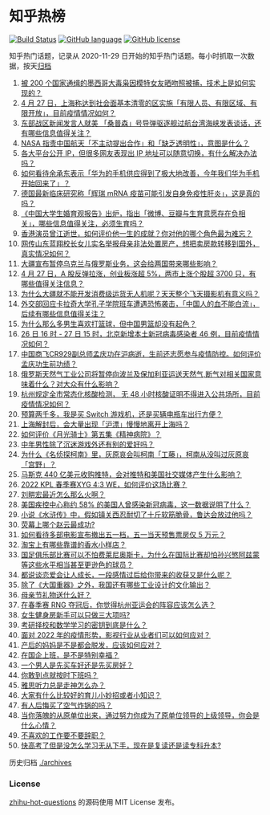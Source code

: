 # 知乎热榜
[![Build Status](https://github.com/ToWeLong/zhihu-hot-questions/workflows/CI/badge.svg)](https://github.com/ToWeLong/zhihu-hot-questions/actions)
[![GitHub language](https://img.shields.io/badge/language-golang-orange.svg)](https://golang.org/)
[![GitHub license](https://img.shields.io/github/license/ToWeLong/zhihu-hot-questions)](https://github.com/ToWeLong/zhihu-hot-questions/blob/main/LICENSE)

知乎热门话题，记录从 2020-11-29 日开始的知乎热门话题。每小时抓取一次数据，按天[归档](./archives)

<!-- BEGIN -->

1. [被 200 个国家通缉的墨西哥大毒枭因模特女友晒吻照被捕，技术上是如何实现的？](https://www.zhihu.com/question/528699909)
1. [4 月 27 日，上海称达到社会面基本清零的区实施「有限人员、有限区域、有限开放」，目前疫情情况如何？](https://www.zhihu.com/question/530245987)
1. [东部战区新闻发言人就美 「桑普森」号导弹驱逐舰过航台湾海峡发表谈话，还有哪些信息值得关注？](https://www.zhihu.com/question/530237792)
1. [NASA 指责中国航天「不主动提出合作」和「缺乏透明性」，意图是什么？](https://www.zhihu.com/question/530322882)
1. [各大平台公开 IP，但很多网友表现出 IP 地址可以随意切换，有什么解决办法吗？](https://www.zhihu.com/question/529257412)
1. [如何看待余承东表示「华为的手机供应得到了极大地改善，今年我们华为手机开始回来了」？](https://www.zhihu.com/question/530257840)
1. [德国最新临床研究称「辉瑞 mRNA 疫苗可能引发自身免疫性肝炎」，这是真的吗？](https://www.zhihu.com/question/530229059)
1. [《中国大学生婚育观报告》出炉，指出「微博、豆瓣与生育意愿存在负相关」，哪些信息值得关注，必须生育吗？](https://www.zhihu.com/question/530053859)
1. [香港演员曾江逝世，如何评价他一生的成就？你对他的哪个角色最为难忘？](https://www.zhihu.com/question/530294167)
1. [网传山东蓝翔校长女儿实名举报母亲非法处置房产，想把卖房款转移到国外，真实情况如何？](https://www.zhihu.com/question/530338261)
1. [大疆宣布暂停乌克兰与俄罗斯业务，这会给两国带来哪些影响？](https://www.zhihu.com/question/530250018)
1. [4 月 27 日，A 股反弹拉涨，创业板涨超 5%，两市上涨个股超 3700 只，有哪些值得关注信息？](https://www.zhihu.com/question/530283149)
1. [为什么大疆就不能开发消费级运货无人机呢？天天整个飞天摄影机有意义吗？](https://www.zhihu.com/question/529728698)
1. [外交部回应卡拉奇大学孔子学院班车遭遇恐怖袭击，「中国人的血不能白流」，后续有哪些信息值得关注？](https://www.zhihu.com/question/530226951)
1. [为什么那么多男生喜欢打篮球，但中国男篮却没有起色？](https://www.zhihu.com/question/529045463)
1. [26 日 16 时 - 27 日 15 时，北京新增本土新冠病毒感染者 46 例，目前疫情情况如何？](https://www.zhihu.com/question/530301682)
1. [中国商飞CR929副总师孟庆功在沪病逝，生前还志愿参与疫情防控。如何评价孟庆功生前功绩？](https://www.zhihu.com/question/530069127)
1. [俄罗斯天然气工业公司将暂停向波兰及保加利亚运送天然气,断气对相关国家意味着什么？对大众有什么影响？](https://www.zhihu.com/question/530281526)
1. [杭州规定全市常态化核酸检测， 无 48 小时核酸证明不得进入公共场所，目前疫情情况如何？](https://www.zhihu.com/question/530331047)
1. [预算两千多，我是买 Switch 游戏机，还是买辆电瓶车出行方便？](https://www.zhihu.com/question/516480368)
1. [上海解封后，会大量出现「沪漂」慢慢地离开上海吗？](https://www.zhihu.com/question/526241796)
1. [如何评价《月光骑士》第五集《精神病院》？](https://www.zhihu.com/question/530277761)
1. [中年男性除了沉迷游戏外还有别的爱好吗？](https://www.zhihu.com/question/459226864)
1. [为什么《名侦探柯南》里，灰原哀会叫柯南「工藤」，柯南从没叫过灰原哀「宫野」？](https://www.zhihu.com/question/528238881)
1. [马斯克 440 亿美元收购推特，会对推特和美国社交媒体产生什么影响？](https://www.zhihu.com/question/530057223)
1. [2022 KPL 春季赛XYG 4:3 WE，如何评价这场比赛？](https://www.zhihu.com/question/530321013)
1. [刘畊宏最近怎么那么火啊？](https://www.zhihu.com/question/529300110)
1. [美国疾控中心称约 58% 的美国人曾感染新冠病毒，这一数据说明了什么？](https://www.zhihu.com/question/530227749)
1. [小说《水浒传》中，假如镇关西忍耐切了十斤软筋脆骨，鲁达会放过他吗？](https://www.zhihu.com/question/499290554)
1. [荧幕上哪个赵云最成功?](https://www.zhihu.com/question/333365401)
1. [如何看待多部电影宣布撤出五一档，五一当天预售票房仅 5 万元？](https://www.zhihu.com/question/530177506)
1. [淘宝上有哪些靠谱的香水小样店？](https://www.zhihu.com/question/380069199)
1. [国足俱乐部比赛可以不怕费莱尼奥斯卡，为什么在国际比赛却怕孙兴慜阿兹蒙等这些水平相当甚至更逊色的球员？](https://www.zhihu.com/question/527871895)
1. [都说谈恋爱会让人成长，一段感情过后给你带来的收获又是什么呢？](https://www.zhihu.com/question/384561921)
1. [除了《大国重器》之外，我国还有哪些工业设计的文化输出？](https://www.zhihu.com/question/530063894)
1. [母亲节礼物送什么好？](https://www.zhihu.com/question/275440543)
1. [在春季赛 RNG 夺冠后，你觉得杭州亚运会的阵容应该怎么选？](https://www.zhihu.com/question/529731838)
1. [女生健身房新手可以只做三大项吗?](https://www.zhihu.com/question/519926586)
1. [考研择校和数学学习的密钥到底是什么？](https://www.zhihu.com/question/530167005)
1. [面对 2022 年的疫情形势，影视行业从业者们可以如何应对？](https://www.zhihu.com/question/530101928)
1. [产后的妈妈是不是都会脱发，应该如何应对？](https://www.zhihu.com/question/450572812)
1. [在国企上班，是不是特别幸福？](https://www.zhihu.com/question/529916053)
1. [一个男人是先买车好还是先买房好？](https://www.zhihu.com/question/530228191)
1. [你敢到点就按时下班吗？](https://www.zhihu.com/question/457104253)
1. [雅思听力总是走神怎么办？](https://www.zhihu.com/question/449524115)
1. [大家有什么比较好的育儿小妙招或者小知识？](https://www.zhihu.com/question/278528249)
1. [有人后悔买了空气炸锅的吗？](https://www.zhihu.com/question/484831023)
1. [当你落魄的从原单位出来，通过努力你成为了原单位领导的上级领导，你会是什么心情？](https://www.zhihu.com/question/403532670)
1. [不喜欢的工作要不要辞职？](https://www.zhihu.com/question/529955857)
1. [快高考了但是没怎么学习无从下手，现在是复读还是读专科升本?](https://www.zhihu.com/question/530247565)

<!-- END -->

历史归档 [./archives](./archives)


### License
[zhihu-hot-questions](https://github.com/towelong/zhihu-hot-questions) 的源码使用 MIT License 发布。